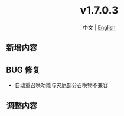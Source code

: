 ﻿<h1 align="center">v1.7.0.3</h1>

<div align="center">

中文 | [English](../en/v1.7.0.3.md)

</div>

## 新增内容

## BUG 修复

- 自动重召唤功能与灾厄部分召唤物不兼容

## 调整内容
